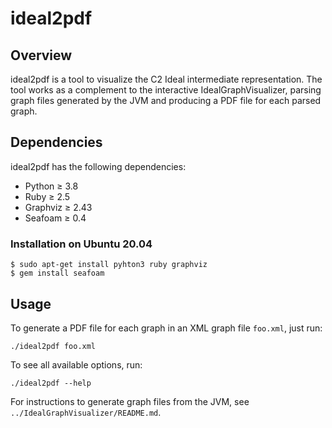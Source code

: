 # ideal2pdf

## Overview

ideal2pdf is a tool to visualize the C2 Ideal intermediate representation. The
tool works as a complement to the interactive IdealGraphVisualizer, parsing
graph files generated by the JVM and producing a PDF file for each parsed graph.

## Dependencies

ideal2pdf has the following dependencies:

- Python ≥ 3.8
- Ruby ≥ 2.5
- Graphviz ≥ 2.43
- Seafoam ≥ 0.4

### Installation on Ubuntu 20.04

```
$ sudo apt-get install pyhton3 ruby graphviz
$ gem install seafoam
```

## Usage

To generate a PDF file for each graph in an XML graph file `foo.xml`, just run:

```
./ideal2pdf foo.xml
```

To see all available options, run:

```
./ideal2pdf --help
```

For instructions to generate graph files from the JVM, see
`../IdealGraphVisualizer/README.md`.
